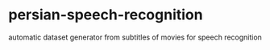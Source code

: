 # persian-speech-recognition
automatic dataset generator from subtitles of movies for speech recognition 


